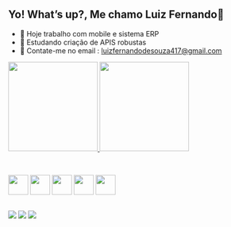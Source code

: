 
## Yo! What’s up?, Me chamo Luiz Fernando👋

- 🔭 Hoje trabalho com mobile e sistema ERP
- 🌱 Estudando criação de APIS robustas
- 💬 Contate-me no email : luizfernandodesouza417@gmail.com


<div align="start">
  <a href="https://github.com/luzin747">
    <img height="180em" src="https://github-readme-stats.vercel.app/api?username=luzin747&show_icons=true&theme=radical&include_all_commits=true&count_private=true"/>
  </a>

  <a href="https://github.com/luzin747">
    <img height="180em" src="https://github-readme-stats.vercel.app/api/top-langs/?username=luzin747&layout=compact&langs_count=16&theme=radical"/>
  </a>
</div>

&nbsp;

<div align="start">
  <img src="https://cdn.jsdelivr.net/gh/devicons/devicon/icons/csharp/csharp-original.svg" height="40"/>
  <img src="https://user-images.githubusercontent.com/3423282/123477765-e4013700-d5d4-11eb-876c-de9aab52153b.png" height="40"/>
  <img src="https://cdn.jsdelivr.net/gh/devicons/devicon/icons/html5/html5-original.svg" height="40"/>
  <img src="https://cdn.jsdelivr.net/gh/devicons/devicon/icons/css3/css3-original.svg" height="40"/>
  <img src="https://cdn.jsdelivr.net/gh/devicons/devicon/icons/javascript/javascript-original.svg" height="40"/>
</div>

##

<div> 
  <a href="https://www.instagram.com/luzin_434/" target="_blank"><img src="https://img.shields.io/badge/-Instagram-%23E4405F?style=for-the-badge&logo=instagram&logoColor=white" target="_blank"></a> 	
  <a href = "mailto:luizfernandodesouza417@gmail.com"><img src="https://img.shields.io/badge/-Gmail-%23333?style=for-the-badge&logo=gmail&logoColor=white" target="_blank"></a>
  <a href="https://www.linkedin.com/in/luiz-fernando-de-souza-896222247/" target="_blank"><img src="https://img.shields.io/badge/-LinkedIn-%230077B5?style=for-the-badge&logo=linkedin&logoColor=white" target="_blank"></a> 
</div>

